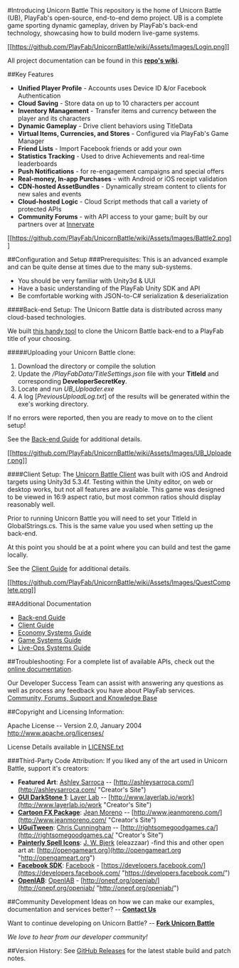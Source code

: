 #Introducing Unicorn Battle
This repository is the home of Unicorn Battle (UB), PlayFab's open-source, end-to-end demo project. UB is a complete game sporting dynamic gameplay, driven by PlayFab's back-end technology, showcasing how to build modern live-game systems. 

[[https://github.com/PlayFab/UnicornBattle/wiki/Assets/Images/Login.png]]

All project documentation can be found in this [**repo's wiki**](https://github.com/PlayFab/UnicornBattle/wiki "Unicorn Battle Wiki").

##Key Features
  * **Unified Player Profile** - Accounts uses Device ID &/or Facebook Authentication
  * **Cloud Saving** - Store data on up to 10 characters per account
  * **Inventory Management** - Transfer items and currency between the player and its characters
  * **Dynamic Gameplay** - Drive client behaviors using TitleData
  * **Virtual Items, Currencies, and Stores** - Configured via PlayFab's Game Manager
  * **Friend Lists** - Import Facebook friends or add your own
  * **Statistics Tracking** - Used to drive Achievements and real-time leaderboards
  * **Push Notifications** - for re-engagement campaigns and special offers
  * **Real-money, In-app Purchases** - with Android or iOS receipt validation
  * **CDN-hosted AssetBundles** - Dynamically stream content to clients for new sales and events
  * **Cloud-hosted Logic** - Cloud Script methods that call a variety of  protected APIs
  * **Community Forums** - with API access to your game; built by our partners over at [Innervate](https://playfab.com/marketplace/innervate/ "A turn-key community solution that comes out-of-the-box integrated with Playfab")


[[https://github.com/PlayFab/UnicornBattle/wiki/Assets/Images/Battle2.png]]

##Configuration and Setup
###Prerequisites:
This is an advanced example and can be quite dense at times due to the many sub-systems. 

- You should be very familiar with Unity3d & UUI 
- Have a basic understanding of the PlayFab Unity SDK and API
- Be comfortable working with JSON-to-C# serialization & deserialization

####Back-end Setup:
The Unicorn Battle data is distributed across many cloud-based technologies. 

We built [this handy tool](/UB_Uploader/ "UB_Uploader") to clone the Unicorn Battle back-end to a PlayFab title of your choosing. 

#####Uploading your Unicorn Battle clone:
  1. Download the directory or compile the solution
  2. Update the */PlayFabData/TitleSettings.json* file with your **TitleId** and corresponding **DeveloperSecretKey**. 
  3. Locate and run *UB_Uploader.exe*
  4. A log [*PreviousUploadLog.txt*] of the results will be generated within the exe's working directory. 
 
If no errors were reported, then you are ready to move on to the client setup!

See the [Back-end Guide](https://github.com/PlayFab/UnicornBattle/wiki/1-Unicorn-Battle-Backend-Guide) for additional details. 

[[https://github.com/PlayFab/UnicornBattle/wiki/Assets/Images/UB_Uploader.png]]

####Client Setup:
The [Unicorn Battle Client](/UnicornBattle/ "Unity Project") was built with iOS and Android targets using Unity3d 5.3.4f. Testing within the Unity editor, on web or desktop works, but not all features are available. This game was designed to be viewed in 16:9 aspect ratio, but most common ratios should display reasonably well. 

Prior to running Unicorn Battle you will need to set your TitleId in GlobalStrings.cs. This is the same value you used when setting up the back-end.

At this point you should be at a point where you can build and test the game locally. 

See the [Client Guide](https://github.com/PlayFab/UnicornBattle/wiki/2-Unicorn-Battle-Client-Guide) for additional details.

[[https://github.com/PlayFab/UnicornBattle/wiki/Assets/Images/QuestComplete.png]]

##Additional Documentation
  * [Back-end Guide](https://github.com/PlayFab/UnicornBattle/wiki/1-Unicorn-Battle-Backend-Guide)
  * [Client Guide](https://github.com/PlayFab/UnicornBattle/wiki/2-Unicorn-Battle-Client-Guide)
  * [Economy Systems Guide](https://github.com/PlayFab/UnicornBattle/wiki/3-Economy-Systems-Guide)
  * [Game Systems Guide](https://github.com/PlayFab/UnicornBattle/wiki/4-Game-Systems-Guide)
  * [Live-Ops Systems Guide](https://github.com/PlayFab/UnicornBattle/wiki/5-LiveOps-Systems-Guide)

##Troubleshooting:
For a complete list of available APIs, check out the [online documentation](http://api.playfab.com/).

Our Developer Success Team can assist with answering any questions as well as process any feedback you have about PlayFab services.
[Community, Forums, Support and Knowledge Base](https://support.playfab.com/support/home)

##Copyright and Licensing Information:

  Apache License -- 
  Version 2.0, January 2004
  http://www.apache.org/licenses/

  License Details available in [LICENSE.txt](https://github.com/PlayFab/UnicornBattle/blob/master/LICENSE "Apache 2.0 License")

###Third-Party Code Attribution:
If you liked any of the art used in Unicorn Battle,  support it's creators:

- **Featured Art**: [Ashley Sarroca](mailto:sarroca.a@gmail.com "Creator's Email") -- [http://ashleysarroca.com/](http://ashleysarroca.com/ "Creator's Site")
- **[GUI DarkStone 1](https://www.assetstore.unity3d.com/en/#!/content/18225 "https://www.assetstore.unity3d.com/en/#!/content/18225")**: [Layer Lab](http://www.layerlab.io/talk/ "Creator's Contact") -- [http://www.layerlab.io/work](http://www.layerlab.io/work "Creator's Site")
- [**Cartoon FX Package**](https://www.assetstore.unity3d.com/en/#!/content/4010 "https://www.assetstore.unity3d.com/en/#!/content/4010"): 
[Jean Moreno](http://www.jeanmoreno.com/contact.html "Creator's Contact") -- [http://www.jeanmoreno.com/](http://www.jeanmoreno.com/ "Creator's Site")
- [**UGuiTween**](https://www.assetstore.unity3d.com/en/#!/content/26547 "https://www.assetstore.unity3d.com/en/#!/content/26547"): [Chris Cunningham](http://rightsomegoodgames.ca/contact.html "Creator's Contact") -- [http://rightsomegoodgames.ca/](http://rightsomegoodgames.ca/ "Creator's Site")
- **[Painterly Spell Icons](http://opengameart.org/content/painterly-spell-icons-part-1 "http://opengameart.org/content/painterly-spell-icons-part-1")**: [J. W. Bjerk](mailto:me@jwbjerk.com "Crator's Contact") (eleazzaar) -find this and other open art at: [http://opengameart.org](http://opengameart.org "http://opengameart.org")
- **[Facebook SDK](https://developers.facebook.com/docs/unity/ "https://developers.facebook.com/docs/unity/")**: [Facebook](https://developers.facebook.com/ "Crator's Contact") - [https://developers.facebook.com/](https://developers.facebook.com/ "https://developers.facebook.com/")
- **[OpenIAB](https://github.com/onepf/OpenIAB "https://github.com/onepf/OpenIAB")**: [OpenIAB](http://onepf.org/openiab/ "Crator's Contact") - [http://onepf.org/openiab/](http://onepf.org/openiab/ "http://onepf.org/openiab/")

##Community Development
Ideas on how we can make our examples, documentation and services better? -- **[Contact Us](mailto:devrel@playfab.com "PlayFab")** 
  
Want to continue developing on Unicorn Battle? -- **[Fork Unicorn Battle](https://github.com/PlayFab/UnicornBattle#fork-destination-box "https://github.com/PlayFab/UnicornBattle#fork-destination-box")**

*We love to hear from our developer community!*

##Version History:
See [GitHub Releases](https://github.com/PlayFab/UnicornBattle/releases "GitHub Versions") for the latest stable build and patch notes.